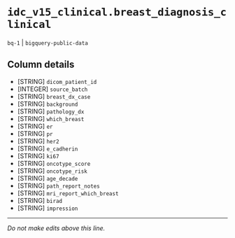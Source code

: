 # `idc_v15_clinical.breast_diagnosis_clinical`
`bq-1` | `bigquery-public-data`

## Column details
* [STRING]    `dicom_patient_id`
* [INTEGER]   `source_batch`
* [STRING]    `breast_dx_case`
* [STRING]    `background`
* [STRING]    `pathology_dx`
* [STRING]    `which_breast`
* [STRING]    `er`
* [STRING]    `pr`
* [STRING]    `her2`
* [STRING]    `e_cadherin`
* [STRING]    `ki67`
* [STRING]    `oncotype_score`
* [STRING]    `oncotype_risk`
* [STRING]    `age_decade`
* [STRING]    `path_report_notes`
* [STRING]    `mri_report_which_breast`
* [STRING]    `birad`
* [STRING]    `impression`

-------------------------------------------------------------------------------
*Do not make edits above this line.*
